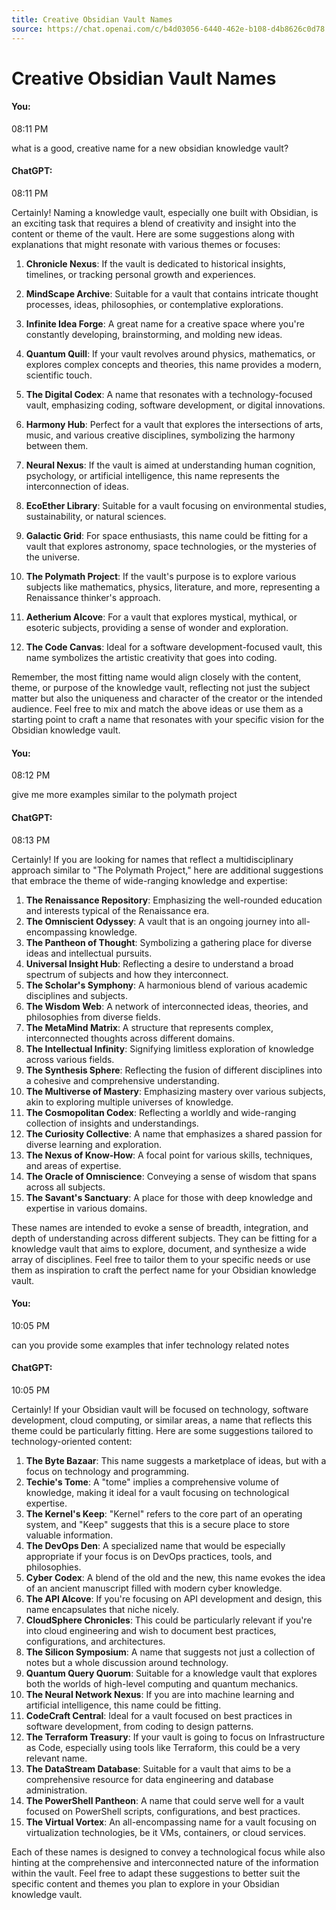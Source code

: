 ```yaml
---
title: Creative Obsidian Vault Names
source: https://chat.openai.com/c/b4d03056-6440-462e-b108-d4b8626c0d78
---
```


# Creative Obsidian Vault Names

#### You:
<time datetime="2023-08-15T00:11:08.820Z" title="8/14/2023, 8:11:08 PM">08:11 PM</time>

what is a good, creative name for a new obsidian knowledge vault?

#### ChatGPT:
<time datetime="2023-08-15T00:11:44.367Z" title="8/14/2023, 8:11:44 PM">08:11 PM</time>

Certainly! Naming a knowledge vault, especially one built with Obsidian, is an exciting task that requires a blend of creativity and insight into the content or theme of the vault. Here are some suggestions along with explanations that might resonate with various themes or focuses:

1. **Chronicle Nexus**: If the vault is dedicated to historical insights, timelines, or tracking personal growth and experiences.

2. **MindScape Archive**: Suitable for a vault that contains intricate thought processes, ideas, philosophies, or contemplative explorations.

3. **Infinite Idea Forge**: A great name for a creative space where you're constantly developing, brainstorming, and molding new ideas.

4. **Quantum Quill**: If your vault revolves around physics, mathematics, or explores complex concepts and theories, this name provides a modern, scientific touch.

5. **The Digital Codex**: A name that resonates with a technology-focused vault, emphasizing coding, software development, or digital innovations.

6. **Harmony Hub**: Perfect for a vault that explores the intersections of arts, music, and various creative disciplines, symbolizing the harmony between them.

7. **Neural Nexus**: If the vault is aimed at understanding human cognition, psychology, or artificial intelligence, this name represents the interconnection of ideas.

8. **EcoEther Library**: Suitable for a vault focusing on environmental studies, sustainability, or natural sciences.

9. **Galactic Grid**: For space enthusiasts, this name could be fitting for a vault that explores astronomy, space technologies, or the mysteries of the universe.

10. **The Polymath Project**: If the vault's purpose is to explore various subjects like mathematics, physics, literature, and more, representing a Renaissance thinker's approach.

11. **Aetherium Alcove**: For a vault that explores mystical, mythical, or esoteric subjects, providing a sense of wonder and exploration.

12. **The Code Canvas**: Ideal for a software development-focused vault, this name symbolizes the artistic creativity that goes into coding.

Remember, the most fitting name would align closely with the content, theme, or purpose of the knowledge vault, reflecting not just the subject matter but also the uniqueness and character of the creator or the intended audience. Feel free to mix and match the above ideas or use them as a starting point to craft a name that resonates with your specific vision for the Obsidian knowledge vault.


#### You:
<time datetime="2023-08-15T00:12:48.460Z" title="8/14/2023, 8:12:48 PM">08:12 PM</time>

give me more examples similar to the polymath project

#### ChatGPT:
<time datetime="2023-08-15T00:13:19.521Z" title="8/14/2023, 8:13:19 PM">08:13 PM</time>

Certainly! If you are looking for names that reflect a multidisciplinary approach similar to "The Polymath Project," here are additional suggestions that embrace the theme of wide-ranging knowledge and expertise:

1. **The Renaissance Repository**: Emphasizing the well-rounded education and interests typical of the Renaissance era.
2. **The Omniscient Odyssey**: A vault that is an ongoing journey into all-encompassing knowledge.
3. **The Pantheon of Thought**: Symbolizing a gathering place for diverse ideas and intellectual pursuits.
4. **Universal Insight Hub**: Reflecting a desire to understand a broad spectrum of subjects and how they interconnect.
5. **The Scholar's Symphony**: A harmonious blend of various academic disciplines and subjects.
6. **The Wisdom Web**: A network of interconnected ideas, theories, and philosophies from diverse fields.
7. **The MetaMind Matrix**: A structure that represents complex, interconnected thoughts across different domains.
8. **The Intellectual Infinity**: Signifying limitless exploration of knowledge across various fields.
9. **The Synthesis Sphere**: Reflecting the fusion of different disciplines into a cohesive and comprehensive understanding.
10. **The Multiverse of Mastery**: Emphasizing mastery over various subjects, akin to exploring multiple universes of knowledge.
11. **The Cosmopolitan Codex**: Reflecting a worldly and wide-ranging collection of insights and understandings.
12. **The Curiosity Collective**: A name that emphasizes a shared passion for diverse learning and exploration.
13. **The Nexus of Know-How**: A focal point for various skills, techniques, and areas of expertise.
14. **The Oracle of Omniscience**: Conveying a sense of wisdom that spans across all subjects.
15. **The Savant's Sanctuary**: A place for those with deep knowledge and expertise in various domains.

These names are intended to evoke a sense of breadth, integration, and depth of understanding across different subjects. They can be fitting for a knowledge vault that aims to explore, document, and synthesize a wide array of disciplines. Feel free to tailor them to your specific needs or use them as inspiration to craft the perfect name for your Obsidian knowledge vault.


#### You:
<time datetime="2023-08-27T02:05:09.240Z" title="8/26/2023, 10:05:09 PM">10:05 PM</time>

can you provide some examples that infer technology related notes

#### ChatGPT:
<time datetime="2023-08-27T02:05:33.729Z" title="8/26/2023, 10:05:33 PM">10:05 PM</time>

Certainly! If your Obsidian vault will be focused on technology, software development, cloud computing, or similar areas, a name that reflects this theme could be particularly fitting. Here are some suggestions tailored to technology-oriented content:

1. **The Byte Bazaar**: This name suggests a marketplace of ideas, but with a focus on technology and programming.
2. **Techie's Tome**: A "tome" implies a comprehensive volume of knowledge, making it ideal for a vault focusing on technological expertise.
3. **The Kernel's Keep**: "Kernel" refers to the core part of an operating system, and "Keep" suggests that this is a secure place to store valuable information.
4. **The DevOps Den**: A specialized name that would be especially appropriate if your focus is on DevOps practices, tools, and philosophies.
5. **Cyber Codex**: A blend of the old and the new, this name evokes the idea of an ancient manuscript filled with modern cyber knowledge.
6. **The API Alcove**: If you're focusing on API development and design, this name encapsulates that niche nicely.
7. **CloudSphere Chronicles**: This could be particularly relevant if you're into cloud engineering and wish to document best practices, configurations, and architectures.
8. **The Silicon Symposium**: A name that suggests not just a collection of notes but a whole discussion around technology.
9. **Quantum Query Quorum**: Suitable for a knowledge vault that explores both the worlds of high-level computing and quantum mechanics.
10. **The Neural Network Nexus**: If you are into machine learning and artificial intelligence, this name could be fitting.
11. **CodeCraft Central**: Ideal for a vault focused on best practices in software development, from coding to design patterns.
12. **The Terraform Treasury**: If your vault is going to focus on Infrastructure as Code, especially using tools like Terraform, this could be a very relevant name.
13. **The DataStream Database**: Suitable for a vault that aims to be a comprehensive resource for data engineering and database administration.
14. **The PowerShell Pantheon**: A name that could serve well for a vault focused on PowerShell scripts, configurations, and best practices.
15. **The Virtual Vortex**: An all-encompassing name for a vault focusing on virtualization technologies, be it VMs, containers, or cloud services.

Each of these names is designed to convey a technological focus while also hinting at the comprehensive and interconnected nature of the information within the vault. Feel free to adapt these suggestions to better suit the specific content and themes you plan to explore in your Obsidian knowledge vault.

